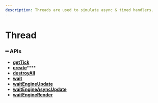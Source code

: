 ```yaml
---
description: Threads are used to simulate async & timed handlers.
---
```


# Thread

### ━ APIs

* ****[**getTick**](getTick.md)****
* [**create**](create.md)****
* ****[**destroyAll**](destroyAll.md)****
* ****[**wait**](wait.md)****
* ****[**waitEngineUpdate**](waitEngineUpdate.md)****
* ****[**waitEngineAsyncUpdate**](waitEngineAsyncUpdate.md)****
* ****[**waitEngineRender**](waitEngineRender.md)****

